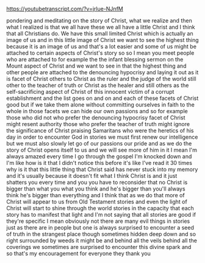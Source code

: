 https://youtubetranscript.com/?v=jrlue-NJnfM

 pondering and meditating on the story of Christ, what we realize and then what I realized is that we all have these we all have a little Christ and I think that all Christians do. We have this small limited Christ which is actually an image of us and in this little image of Christ we want to see the highest thing because it is an image of us and that's a lot easier and some of us might be attached to certain aspects of Christ's story so so I mean you meet people who are attached to for example the the infant blessing sermon on the Mount aspect of Christ and we want to see in that the highest thing and other people are attached to the denouncing hypocrisy and laying it out as it is facet of Christ others to Christ as the ruler and the judge of the world still other to the teacher of truth or Christ as the healer and still others as the self-sacrificing aspect of Christ of this innocent victim of a corrupt establishment and the list goes on and on and each of these facets of Christ good but if we take them alone without committing ourselves in faith to the whole in those facets we can hide our own passions and so for example those who did not who prefer the denouncing hypocrisy facet of Christ might resent authority those who prefer the teacher of truth might ignore the significance of Christ praising Samaritans who were the heretics of his day in order to encounter God in stories we must first renew our intelligence but we must also slowly let go of our passions our pride and as we do the story of Christ opens itself to us and we will see more of him in it I mean I'm always amazed every time I go through the gospel I'm knocked down and I'm like how is it that I didn't notice this before it's like I've read it 30 times why is it that this little thing that Christ said has never stuck into my memory and it's usually because it doesn't fit what I think Christ is and it just shatters you every time and you you have to reconsider that no Christ is bigger than what you what you think and he's bigger than you'll always think he's bigger than everything and I think that as we do that more of Christ will appear to us from Old Testament stories and even the light of Christ will start to shine through the world stories in the capacity that each story has to manifest that light and I'm not saying that all stories are good if they're specific I mean obviously not there are many evil things in stories just as there are in people but one is always surprised to encounter a seed of truth in the strangest place though sometimes hidden deep down and so right surrounded by weeds it might be and behind all the veils behind all the coverings we sometimes are surprised to encounter this divine spark and so that's my encouragement for everyone they thank you